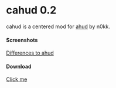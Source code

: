 # cahud 0.2

cahud is a centered mod for [ahud](https://github.com/n0kk/ahud) by n0kk.

#### Screenshots

[Differences to ahud](https://imgur.com/a/V0s2stl)

#### Download

[Click me](https://github.com/alekny/cahud/archive/cahud.zip)